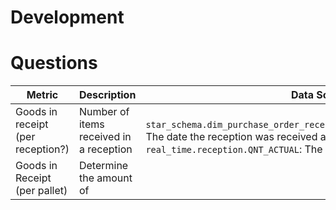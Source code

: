 # Development



# Questions


| Metric                            | Description                             | Data Source                                                                                                                                                                               |
| --------------------------------- | --------------------------------------- | ----------------------------------------------------------------------------------------------------------------------------------------------------------------------------------------- |
| Goods in receipt (per reception?) | Number of items received in a reception | <br>`star_schema.dim_purchase_order_reception.DD_DAT_ARRIVED_AT_WAREHOUSE`: The date the reception was received at WH;<br>`real_time.reception.QNT_ACTUAL`: The amount received at the WH |
| Goods in Receipt (per pallet)     | Determine the amount of                                         |                                                                                                                                                                                           |